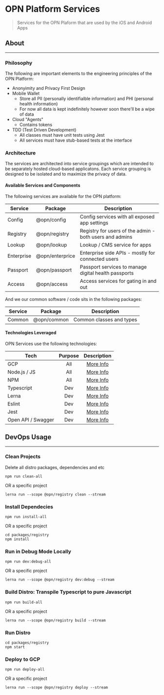 # OPN Platform Services

> Services for the OPN Plaform that are used by the iOS and Android Apps

## About
------

### Philosophy

The following are important elements to the engineering principles of the OPN Platform:

- Anonyimity and Privacy First Design
- Mobile Wallet
    - Store all PII (personally identifialble information) and PHI (personal health information)
    - For now all data is kept indefinitely however soon there'll be a wipe of data
- Cloud "Agents"
    - Contains tokens
- TDD (Test Driven Development)
    - All classes must have unit tests using Jest
    - All services must have stub-based tests at the interface

### Architecture

The services are architected into service groupings which are intended to be separately hosted cloud-based applicatons. Each service grouping is designed to be isolated and to maximize the privacy of data. 

#### Available Services and Components

The following services are available for the OPN platform:

| Service | Package | Description |
|---------|-------------|-------------|
| Config   | @opn/config   | Config services with all exposed app settings |
| Registry | @opn/registry | Registry for users of the admin - both users and admins |
| Lookup   | @opn/lookup   | Lookup / CMS service for apps |
| Enterprise   | @opn/enterprice   | Enterprise side APIs - mostly for connected users |
| Passport   | @opn/passport   | Passport services to manage digital health passports |
| Access   | @opn/access   | Access services for gating in and out |


And we our common software / code sits in the following packages:

| Service | Package | Description |
|---------|-------------|-------------|
| Common   | @opn/common   | Common classes and types |


#### Technologies Leveraged

OPN Services use the following technologies:

| Tech | Purpose | Description |
|---------|:-----------:|:-----------:|
| GCP | All | [More Info](https://cloud.google.com/gcp) |
| Node.js / JS | All | [More Info](https://nodejs.org) |
| NPM | All | [More Info](http://npmjs.com) |
| Typescript | Dev | [More Info](http://typescriptlang.org) |
| Lerna | Dev | [More Info](http://lerna.js.org) |
| Eslint | Dev | [More Info](http://eslint.org) |
| Jest | Dev | [More Info](http://jestjs.io) |
| Open API / Swagger | Dev | [More Info](https://swagger.io) |


## DevOps Usage
------

### Clean Projects

Delete all distro packages, dependencies and etc

```
npm run clean-all
```
OR a specific project
```
lerna run --scope @opn/registry clean --stream
```


### Install Dependecies
```
npm run install-all
```
OR a specific project
```
cd packages/registry
npm install
```


### Run in Debug Mode Locally
```
npm run dev:debug-all
```
OR a specific project
```
lerna run --scope @opn/registry dev:debug --stream
```


### Build Distro: Transpile Typescript to pure Javascript
```
npm run build-all
```
OR a specific project
```
lerna run --scope @opn/registry build --stream
```


### Run Distro
```
cd packages/registry
npm start
```


### Deploy to GCP
```
npm run deploy-all
```
OR a specific project
```
lerna run --scope @opn/registry deploy --stream
```